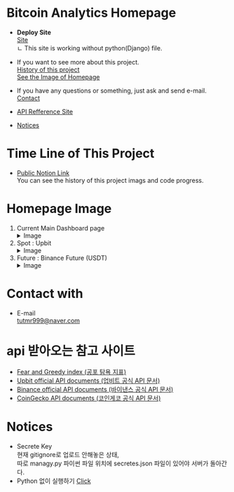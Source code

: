# Bitcoin Analytics Homepage
- **Deploy Site**  
    [Site](https://enchanting-valkyrie-42fb0e.netlify.app/index.html)  
        ㄴ This site is working without python(Django) file.  
        
- If you want to see more about this project.  
    [History of this project](#time-line-of-this-project)  
    [See the Image of Homepage](#homepage-image)   
- If you have any questions or something, just ask and send e-mail.  
    [Contact](#contact-with)   
- [API Refference Site](#api-받아오는-참고-사이트)
- [Notices](#notices)

# Time Line of This Project
- [Public Notion Link](https://realleonsnotebook.notion.site/Crypto-Currency-Analystics-Homepage-e40f502468fa47cc9cd5fa54107560e2)  
    You can see the history of this project imags and code progress.



# Homepage Image
1. Current Main Dashboard page   
    <details>
    <summary>Image</summary>
    <img src="./site_image/MainDashboardpage_Summary_Ver_1.1.png" width="600px" height="300px" title="Summary" alt="Summary"></img><br/>
    <img src="./site_image/MaindashboardPage_top10_table.png" width="600px" height="300px" title="Top 10 table" alt="Top10Table"></img><br/>
    <img src="./site_image/MainDashboardPage_Gimchi_Premium.png" width="600px" height="300px" title="Gimchi Premium" alt="GimchiPremium"></img><br/>
    </details>
2. Spot : Upbit   
    <details>
    <summary>Image</summary>
    <img src="./site_image/Spot_page.png" width="600px" height="300px" title="Summary" alt="Summary"></img><br/>
    </details>
3. Future : Binance Future (USDT)   
    <details>
    <summary>Image</summary>
    <img src="./site_image/Future_page.png" width="600px" height="300px" title="Summary" alt="Summary"></img><br/>
    </details>

   
# Contact with
- E-mail  
    tutmr999@naver.com   

  
# api 받아오는 참고 사이트
- [Fear and Greedy index (공포 탐욕 지표)](https://alternative.me/crypto/api/)
- [Upbit official API documents (업비트 공식 API 문서)](https://docs.upbit.com/docs)
- [Binance official API documents (바이낸스 공식 API 문서)](https://binance-docs.github.io/apidocs/futures/en/#general-info)
- [CoinGecko API documents (코인게코 공식 API 문서)](https://www.coingecko.com/ko/api/documentation)

# Notices
- Secrete Key  
    현재 gitignore로 업로드 안해놓은 상태,  
    따로 managy.py 파이썬 파일 위치에 secretes.json 파일이 있어야 서버가 돌아간다.
- Python 없이 실행하기 [Click](/except_python)